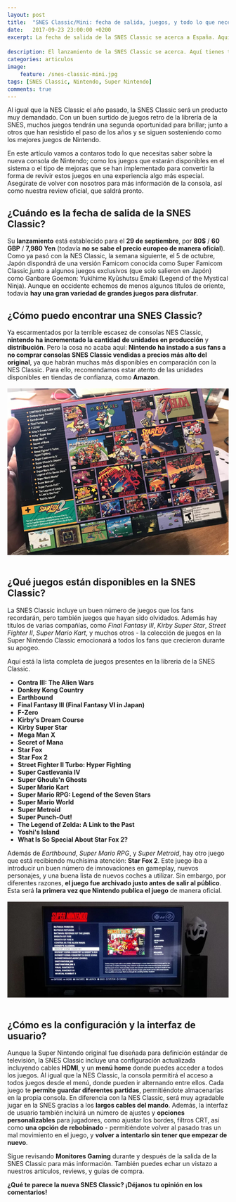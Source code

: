 ```yaml
---
layout: post
title:  "SNES Classic/Mini: fecha de salida, juegos, y todo lo que necesitas saber"
date:   2017-09-23 23:00:00 +0200
excerpt: La fecha de salida de la SNES Classic se acerca a España. Aquí tienes todo lo que necesitas saber de la consola, sus juegos, espectaciones y donde puedes comprarla.

description: El lanzamiento de la SNES Classic se acerca. Aquí tienes todo lo que necesitas saber de la consola, sus juegos, y donde comprarla.
categories: articulos
image:
    feature: /snes-classic-mini.jpg
tags: [SNES Classic, Nintendo, Super Nintendo]
comments: true
---
```

<!--more-->
<!-- more -->
Al igual que la NES Classic el año pasado, la SNES Classic será un producto muy demandado. Con un buen surtido de juegos retro de la librería de la SNES, muchos juegos tendrán una segunda oportunidad para brillar; junto a otros que han resistido el paso de los años y se siguen sosteniendo como los mejores juegos de Nintendo.

En este artículo vamos a contaros todo lo que necesitas saber sobre la nueva consola de Nintendo; como los juegos que estarán disponibles en el sistema o el tipo de mejoras que se han implementado para convertir la forma de revivir estos juegos en una experiencia algo más especial. Asegúrate de volver con nosotros para más información de la consola, así como nuestra review oficial, que saldrá pronto.

## ¿Cuándo es la fecha de salida de la SNES Classic?

Su **lanzamiento** está establecido para el **29 de septiembre**, por **80$** / **60 GBP** / **7,980 Yen** (todavía **no se sabe el precio europeo de manera oficial**). Como ya pasó con la NES Classic, la semana siguiente, el 5 de octubre, Japón dispondrá de una versión Famicom conocida como Super Famicom Classic,junto a algunos juegos exclusivos (que solo salieron en Japón) como Ganbare Goemon: Yukihime Kyūshutsu Emaki (Legend of the Mystical Ninja). Aunque en occidente echemos de menos algunos títulos de oriente, todavía **hay una gran variedad de grandes juegos para disfrutar**.

## ¿Cómo puedo encontrar una SNES Classic?

Ya escarmentados por la terrible escasez de consolas NES Classic, **nintendo ha incrementado la cantidad de unidades en producción** y **distribución**. Pero la cosa no acaba aquí: **Nintendo ha instado a sus fans a no comprar consolas SNES Classic vendidas a precios más alto del original**, ya que habrán muchas más disponibles en comparación con la NES Classic. Para ello, recomendamos estar atento de las unidades disponibles en tiendas de confianza, como **Amazon**. 
<br /><br />
<img src="/images/pictures/snes-classic-juegos.jpg">
<br /><br />
## ¿Qué juegos están disponibles en la SNES Classic?

La SNES Classic incluye un buen número de juegos que los fans recordarán, pero también juegos que hayan sido olvidados. Además hay títulos de varias compañías, como *Final Fantasy III*, *Kirby Super Star*, *Street Fighter II*, *Super Mario Kart*, y muchos otros - la colección de juegos en la Super Nintendo Classic emocionará a todos los fans que crecieron durante su apogeo. 

Aquí está la lista completa de juegos presentes en la libreria de la SNES Classic.

- **Contra III: The Alien Wars**
- **Donkey Kong Country**
- **Earthbound**
- **Final Fantasy III (Final Fantasy VI in Japan)**
- **F-Zero**
- **Kirby's Dream Course**
- **Kirby Super Star**
- **Mega Man X**
- **Secret of Mana**
- **Star Fox**
- **Star Fox 2**
- **Street Fighter II Turbo: Hyper Fighting**
- **Super Castlevania IV**
- **Super Ghouls'n Ghosts**
- **Super Mario Kart**
- **Super Mario RPG: Legend of the Seven Stars**
- **Super Mario World**
- **Super Metroid**
- **Super Punch-Out!**
- **The Legend of Zelda: A Link to the Past**
- **Yoshi's Island**
- **What Is So Special About Star Fox 2?**


Además de *Earthbound*, *Super Mario RPG*, y *Super Metroid*, hay otro juego que está recibiendo muchísima atención: **Star Fox 2**. Este juego iba a introducir un buen número de imnovaciones en gameplay, nuevos personajes, y una buena lista de nuevos coches a utilizar. Sin embargo, por diferentes razones, **el juego fue archivado justo antes de salir al público**. Esta será **la primera vez que Nintendo publica el juego** de manera oficial. 
<br /><br />
<img src="/images/pictures/snes-classic-tv.jpg">
<br /><br />
## ¿Cómo es la configuración y la interfaz de usuario?

Aunque la Super Nintendo original fue diseñada para definición estándar de televisión, la SNES Classic incluye una configuración actualizada incluyendo cables **HDMI**, y un **menú home** donde puedes acceder a todos los juegos. Al igual que la NES Classic, la consola permitirá el acceso a todos juegos desde el menú, donde pueden ir alternando entre ellos. Cada juego te **permite guardar diferentes partidas**, permitiéndote almacenarlas en la propia consola. En diferencia con la NES Classic, será muy agradable jugar en la SNES gracias a los **largos cables del mando**. Además, la interfaz de usuario también incluirá un número de ajustes y **opciones personalizables** para jugadores, como ajustar los bordes, filtros CRT, así como **una opción de rebobinado** - permitiéndote volver al pasado tras un mal movimiento en el juego, y **volver a intentarlo sin tener que empezar de nuevo**. 

Sigue revisando **Monitores Gaming** durante y después de la salida de la SNES Classic para más información. También puedes echar un vistazo a nuestros artículos, reviews, y guías de compra. 

**¿Qué te parece la nueva SNES Classic? ¡Déjanos tu opinión en los comentarios!**
